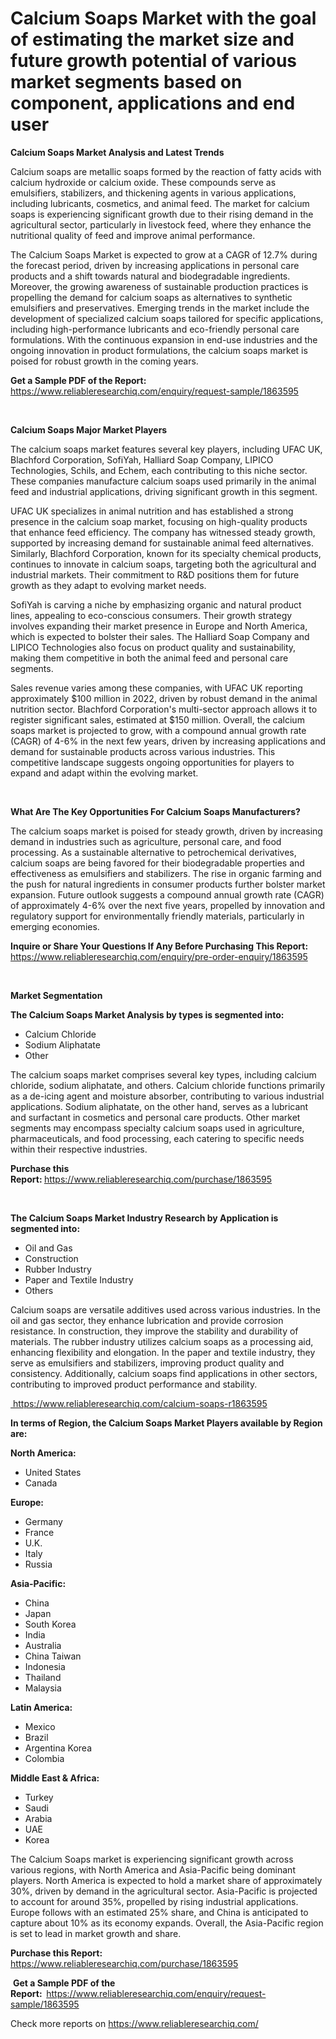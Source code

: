 <p><h1>Calcium Soaps Market with the goal of estimating the market size and future growth potential of various market segments based on component, applications and end user</h1></p><p><strong>Calcium Soaps Market Analysis and Latest Trends</strong></p>
<p><p>Calcium soaps are metallic soaps formed by the reaction of fatty acids with calcium hydroxide or calcium oxide. These compounds serve as emulsifiers, stabilizers, and thickening agents in various applications, including lubricants, cosmetics, and animal feed. The market for calcium soaps is experiencing significant growth due to their rising demand in the agricultural sector, particularly in livestock feed, where they enhance the nutritional quality of feed and improve animal performance.</p><p>The Calcium Soaps Market is expected to grow at a CAGR of 12.7% during the forecast period, driven by increasing applications in personal care products and a shift towards natural and biodegradable ingredients. Moreover, the growing awareness of sustainable production practices is propelling the demand for calcium soaps as alternatives to synthetic emulsifiers and preservatives. Emerging trends in the market include the development of specialized calcium soaps tailored for specific applications, including high-performance lubricants and eco-friendly personal care formulations. With the continuous expansion in end-use industries and the ongoing innovation in product formulations, the calcium soaps market is poised for robust growth in the coming years.</p></p>
<p><strong>Get a Sample PDF of the Report:&nbsp;</strong> <a href="https://www.reliableresearchiq.com/enquiry/request-sample/1863595?utm_campaign=1102&utm_medium=2&utm_source=Github&utm_content=ia&utm_term=30012025&utm_id=calcium-soaps">https://www.reliableresearchiq.com/enquiry/request-sample/1863595</a></p>
<p>&nbsp;</p>
<p><strong>Calcium Soaps Major Market Players</strong></p>
<p><p>The calcium soaps market features several key players, including UFAC UK, Blachford Corporation, SofiYah, Halliard Soap Company, LIPICO Technologies, Schils, and Echem, each contributing to this niche sector. These companies manufacture calcium soaps used primarily in the animal feed and industrial applications, driving significant growth in this segment.</p><p>UFAC UK specializes in animal nutrition and has established a strong presence in the calcium soap market, focusing on high-quality products that enhance feed efficiency. The company has witnessed steady growth, supported by increasing demand for sustainable animal feed alternatives. Similarly, Blachford Corporation, known for its specialty chemical products, continues to innovate in calcium soaps, targeting both the agricultural and industrial markets. Their commitment to R&D positions them for future growth as they adapt to evolving market needs.</p><p>SofiYah is carving a niche by emphasizing organic and natural product lines, appealing to eco-conscious consumers. Their growth strategy involves expanding their market presence in Europe and North America, which is expected to bolster their sales. The Halliard Soap Company and LIPICO Technologies also focus on product quality and sustainability, making them competitive in both the animal feed and personal care segments.</p><p>Sales revenue varies among these companies, with UFAC UK reporting approximately $100 million in 2022, driven by robust demand in the animal nutrition sector. Blachford Corporation's multi-sector approach allows it to register significant sales, estimated at $150 million. Overall, the calcium soaps market is projected to grow, with a compound annual growth rate (CAGR) of 4-6% in the next few years, driven by increasing applications and demand for sustainable products across various industries. This competitive landscape suggests ongoing opportunities for players to expand and adapt within the evolving market.</p></p>
<p>&nbsp;</p>
<p><strong>What Are The Key Opportunities For Calcium Soaps Manufacturers?</strong></p>
<p><p>The calcium soaps market is poised for steady growth, driven by increasing demand in industries such as agriculture, personal care, and food processing. As a sustainable alternative to petrochemical derivatives, calcium soaps are being favored for their biodegradable properties and effectiveness as emulsifiers and stabilizers. The rise in organic farming and the push for natural ingredients in consumer products further bolster market expansion. Future outlook suggests a compound annual growth rate (CAGR) of approximately 4-6% over the next five years, propelled by innovation and regulatory support for environmentally friendly materials, particularly in emerging economies.</p></p>
<p><strong>Inquire or Share Your Questions If Any Before Purchasing This Report:</strong> <a href="https://www.reliableresearchiq.com/enquiry/pre-order-enquiry/1863595?utm_campaign=1102&utm_medium=2&utm_source=Github&utm_content=ia&utm_term=30012025&utm_id=calcium-soaps">https://www.reliableresearchiq.com/enquiry/pre-order-enquiry/1863595</a></p>
<p>&nbsp;</p>
<p><strong>Market Segmentation</strong></p>
<p><strong>The Calcium Soaps Market Analysis by types is segmented into:</strong></p>
<p><ul><li>Calcium Chloride</li><li>Sodium Aliphatate</li><li>Other</li></ul></p>
<p><p>The calcium soaps market comprises several key types, including calcium chloride, sodium aliphatate, and others. Calcium chloride functions primarily as a de-icing agent and moisture absorber, contributing to various industrial applications. Sodium aliphatate, on the other hand, serves as a lubricant and surfactant in cosmetics and personal care products. Other market segments may encompass specialty calcium soaps used in agriculture, pharmaceuticals, and food processing, each catering to specific needs within their respective industries.</p></p>
<p><strong>Purchase this Report:&nbsp;</strong><a href="https://www.reliableresearchiq.com/purchase/1863595?utm_campaign=1102&utm_medium=2&utm_source=Github&utm_content=ia&utm_term=30012025&utm_id=calcium-soaps">https://www.reliableresearchiq.com/purchase/1863595</a></p>
<p>&nbsp;</p>
<p><strong>The Calcium Soaps Market Industry Research by Application is segmented into:</strong></p>
<p><ul><li>Oil and Gas</li><li>Construction</li><li>Rubber Industry</li><li>Paper and Textile Industry</li><li>Others</li></ul></p>
<p><p>Calcium soaps are versatile additives used across various industries. In the oil and gas sector, they enhance lubrication and provide corrosion resistance. In construction, they improve the stability and durability of materials. The rubber industry utilizes calcium soaps as a processing aid, enhancing flexibility and elongation. In the paper and textile industry, they serve as emulsifiers and stabilizers, improving product quality and consistency. Additionally, calcium soaps find applications in other sectors, contributing to improved product performance and stability.</p></p>
<p><a href="https://www.reliableresearchiq.com/calcium-soaps-r1863595?utm_campaign=1102&utm_medium=2&utm_source=Github&utm_content=ia&utm_term=30012025&utm_id=calcium-soaps">&nbsp;https://www.reliableresearchiq.com/calcium-soaps-r1863595</a></p>
<p><strong>In terms of Region, the Calcium Soaps Market Players available by Region are:</strong></p>
<p>
    <p> <strong> North America: </strong>
        <ul>
            <li>United States</li>
            <li>Canada</li>
        </ul>
        </p> 
    <p> <strong> Europe: </strong>
        <ul>
            <li>Germany</li>
            <li>France</li>
            <li>U.K.</li>
            <li>Italy</li>
            <li>Russia</li>
        </ul>
        </p> 
    <p> <strong> Asia-Pacific: </strong>
        <ul>
            <li>China</li>
            <li>Japan</li>
            <li>South Korea</li>
            <li>India</li>
            <li>Australia</li>
            <li>China Taiwan</li>
            <li>Indonesia</li>
            <li>Thailand</li>
            <li>Malaysia</li>
        </ul>
        </p> 
    <p> <strong> Latin America: </strong>
        <ul>
            <li>Mexico</li>
            <li>Brazil</li>
            <li>Argentina Korea</li>
            <li>Colombia</li>
        </ul>
        </p> 
    <p> <strong> Middle East & Africa: </strong>
        <ul>
            <li>Turkey</li>
            <li>Saudi</li>
            <li>Arabia</li>
            <li>UAE</li>
            <li>Korea</li>
        </ul>
    </p>
    </p>
<p><p>The Calcium Soaps market is experiencing significant growth across various regions, with North America and Asia-Pacific being dominant players. North America is expected to hold a market share of approximately 30%, driven by demand in the agricultural sector. Asia-Pacific is projected to account for around 35%, propelled by rising industrial applications. Europe follows with an estimated 25% share, and China is anticipated to capture about 10% as its economy expands. Overall, the Asia-Pacific region is set to lead in market growth and share.</p></p>
<p><strong>Purchase this Report: </strong><a href="https://www.reliableresearchiq.com/purchase/1863595?utm_campaign=1102&utm_medium=2&utm_source=Github&utm_content=ia&utm_term=30012025&utm_id=calcium-soaps">https://www.reliableresearchiq.com/purchase/1863595</a></p>
<p>&nbsp;<strong>Get a Sample PDF of the Report:&nbsp;&nbsp;</strong><a href="https://www.reliableresearchiq.com/enquiry/request-sample/1863595?utm_campaign=1102&utm_medium=2&utm_source=Github&utm_content=ia&utm_term=30012025&utm_id=calcium-soaps">https://www.reliableresearchiq.com/enquiry/request-sample/1863595</a></p>
<p><strong></strong></p>
<p>Check more reports on <a href="https://www.reliableresearchiq.com/?utm_campaign=1102&utm_medium=2&utm_source=Github&utm_content=ia&utm_term=30012025&utm_id=calcium-soaps">https://www.reliableresearchiq.com/</a></p>